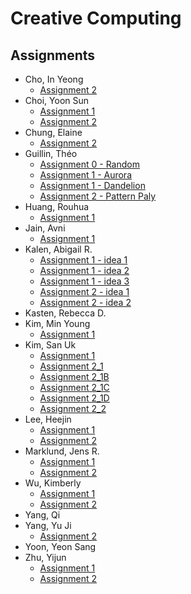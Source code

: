 # Creative Computing

## Assignments
* Cho, In Yeong
  * [Assignment 2](https://jinsung.github.io/sva-cc-spring-2017/work/janecho/assignment_2/index.html)
* Choi, Yoon Sun
  * [Assignment 1](https://jinsung.github.io/sva-cc-spring-2017/work/yoonsun/assignment_01/index.html)
  * [Assignment 2](https://jinsung.github.io/sva-cc-spring-2017/work/yoonsun/assignment_02/index.html)
* Chung, Elaine
  * [Assignment 2](https://jinsung.github.io/sva-cc-spring-2017/work/elainechung/assignment_2/index.html)
* Guillin, Théo
  * [Assignment 0 - Random](https://jinsung.github.io/sva-cc-spring-2017/work/theo/BONUS_random/index.html)
  * [Assignment 1 - Aurora](https://jinsung.github.io/sva-cc-spring-2017/work/theo/PROJECT_01/aurora/index.html)
  * [Assignment 1 - Dandelion](https://jinsung.github.io/sva-cc-spring-2017/work/theo/PROJECT_01/dandelion/index.html)
  * [Assignment 2 - Pattern Paly](https://jinsung.github.io/sva-cc-spring-2017/work/theo/PROJECT_02/pattern_play_01/index.html)
* Huang, Rouhua
  * [Assignment 1](https://jinsung.github.io/sva-cc-spring-2017/work/Ruohua/assignment_1/index.html)
* Jain, Avni
  * [Assignment 1](https://jinsung.github.io/sva-cc-spring-2017/work/Avni/assignment_01/index.html)
* Kalen, Abigail R.
  * [Assignment 1 - idea 1](https://jinsung.github.io/sva-cc-spring-2017/work/abby/Homework/Idea_1/index.html)
  * [Assignment 1 - idea 2](https://jinsung.github.io/sva-cc-spring-2017/work/abby/Homework/Idea_2/index.html)
  * [Assignment 1 - idea 3](https://jinsung.github.io/sva-cc-spring-2017/work/abby/Homework/Idea_3/index.html)
  * [Assignment 2 - idea 1](https://jinsung.github.io/sva-cc-spring-2017/work/abby/Homework2/Idea_01/index.html)
  * [Assignment 2 - idea 2](https://jinsung.github.io/sva-cc-spring-2017/work/abby/Homework2/Idea_02/index.html)
* Kasten, Rebecca D.
* Kim, Min Young
  * [Assignment 1](https://jinsung.github.io/sva-cc-spring-2017/work/minyeong/assignment_1/index.html)
* Kim, San Uk
  * [Assignment 1](https://jinsung.github.io/sva-cc-spring-2017/work/sanuk/assignment_1/index.html)
  * [Assignment 2_1](https://jinsung.github.io/sva-cc-spring-2017/work/sanuk/assignment_2/HW2_1/index.html)
  * [Assignment 2_1B](https://jinsung.github.io/sva-cc-spring-2017/work/sanuk/assignment_2/HW2_1B/index.html)
  * [Assignment 2_1C](https://jinsung.github.io/sva-cc-spring-2017/work/sanuk/assignment_2/HW2_1C/index.html)
  * [Assignment 2_1D](https://jinsung.github.io/sva-cc-spring-2017/work/sanuk/assignment_2/HW2_1D/index.html)
  * [Assignment 2_2](https://jinsung.github.io/sva-cc-spring-2017/work/sanuk/assignment_2/HW2_2/index.html)
* Lee, Heejin
  * [Assignment 1](https://jinsung.github.io/sva-cc-spring-2017/work/jenny/assignment_1/index.html)
  * [Assignment 2](https://jinsung.github.io/sva-cc-spring-2017/work/jenny/assignment_2/index.html)
* Marklund, Jens R.
  * [Assignment 1](https://jinsung.github.io/sva-cc-spring-2017/work/jens/assignment_1/index.html)
  * [Assignment 2](https://jinsung.github.io/sva-cc-spring-2017/work/jens/assignment_2/index.html)
* Wu, Kimberly
  * [Assignment 1](https://jinsung.github.io/sva-cc-spring-2017/work/wukimberly/assignment_1/index.html)
  * [Assignment 2](https://jinsung.github.io/sva-cc-spring-2017/work/wukimberly/assignment_2/index.html)
* Yang, Qi
* Yang, Yu Ji
  * [Assignment 2](https://jinsung.github.io/sva-cc-spring-2017/work/yuji/Assignment2/index.html)
* Yoon, Yeon Sang
* Zhu, Yijun
  * [Assignment 1](https://jinsung.github.io/sva-cc-spring-2017/work/yijunzhu/homework/0210/index.html)
  * [Assignment 2](https://jinsung.github.io/sva-cc-spring-2017/work/yijunzhu/assignment_2/index.html)
